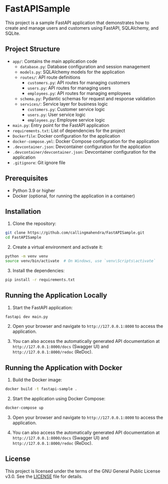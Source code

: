 # FastAPISample

This project is a sample FastAPI application that demonstrates how to create and manage users and customers using FastAPI, SQLAlchemy, and SQLite.

## Project Structure

- `app/`: Contains the main application code
  - `database.py`: Database configuration and session management
  - `models.py`: SQLAlchemy models for the application
  - `routes/`: API route definitions
    - `customers.py`: API routes for managing customers
    - `users.py`: API routes for managing users
    - `employees.py`: API routes for managing employees
  - `schema.py`: Pydantic schemas for request and response validation
  - `services/`: Service layer for business logic
    - `customers.py`: Customer service logic
    - `users.py`: User service logic
    - `employees.py`: Employee service logic
- `main.py`: Entry point for the FastAPI application
- `requirements.txt`: List of dependencies for the project
- `Dockerfile`: Docker configuration for the application
- `docker-compose.yml`: Docker Compose configuration for the application
- `.devcontainer.json`: Devcontainer configuration for the application
- `.devcontainer/devcontainer.json`: Devcontainer configuration for the application
- `.gitignore`: Git ignore file

## Prerequisites

- Python 3.9 or higher
- Docker (optional, for running the application in a container)

## Installation

1. Clone the repository:

```bash
git clone https://github.com/callingmahendra/FastAPISample.git
cd FastAPISample
```

2. Create a virtual environment and activate it:

```bash
python -m venv venv
source venv/bin/activate  # On Windows, use `venv\Scripts\activate`
```

3. Install the dependencies:

```bash
pip install -r requirements.txt
```

## Running the Application Locally

1. Start the FastAPI application:

```bash
fastapi dev main.py
```

2. Open your browser and navigate to `http://127.0.0.1:8000` to access the application.

3. You can also access the automatically generated API documentation at `http://127.0.0.1:8000/docs` (Swagger UI) and `http://127.0.0.1:8000/redoc` (ReDoc).

## Running the Application with Docker

1. Build the Docker image:

```bash
docker build -t fastapi-sample .
```

2. Start the application using Docker Compose:

```bash
docker-compose up
```

3. Open your browser and navigate to `http://127.0.0.1:8000` to access the application.

4. You can also access the automatically generated API documentation at `http://127.0.0.1:8000/docs` (Swagger UI) and `http://127.0.0.1:8000/redoc` (ReDoc).

## License

This project is licensed under the terms of the GNU General Public License v3.0. See the [LICENSE](LICENSE) file for details.
